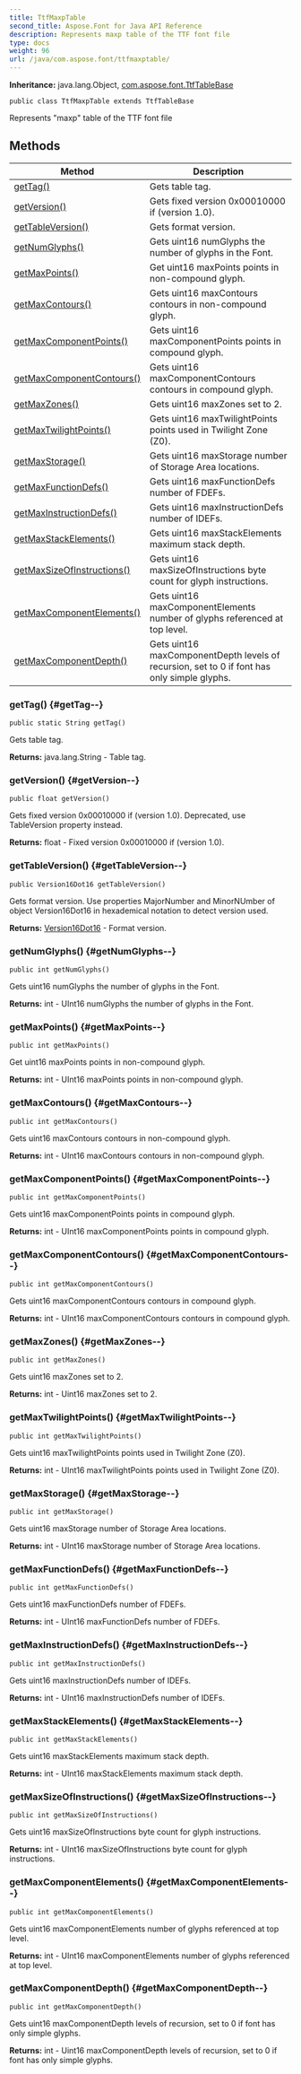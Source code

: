 ```yaml
---
title: TtfMaxpTable
second_title: Aspose.Font for Java API Reference
description: Represents maxp table of the TTF font file
type: docs
weight: 96
url: /java/com.aspose.font/ttfmaxptable/
---
```

**Inheritance:**
java.lang.Object, [com.aspose.font.TtfTableBase](../../com.aspose.font/ttftablebase)
```
public class TtfMaxpTable extends TtfTableBase
```

Represents "maxp" table of the TTF font file
## Methods

| Method | Description |
| --- | --- |
| [getTag()](#getTag--) | Gets table tag. |
| [getVersion()](#getVersion--) | Gets fixed version 0x00010000 if (version 1.0). |
| [getTableVersion()](#getTableVersion--) | Gets format version. |
| [getNumGlyphs()](#getNumGlyphs--) | Gets uint16 numGlyphs the number of glyphs in the Font. |
| [getMaxPoints()](#getMaxPoints--) | Get uint16 maxPoints points in non-compound glyph. |
| [getMaxContours()](#getMaxContours--) | Gets uint16 maxContours contours in non-compound glyph. |
| [getMaxComponentPoints()](#getMaxComponentPoints--) | Gets uint16 maxComponentPoints points in compound glyph. |
| [getMaxComponentContours()](#getMaxComponentContours--) | Gets uint16 maxComponentContours contours in compound glyph. |
| [getMaxZones()](#getMaxZones--) | Gets uint16 maxZones set to 2. |
| [getMaxTwilightPoints()](#getMaxTwilightPoints--) | Gets uint16 maxTwilightPoints points used in Twilight Zone (Z0). |
| [getMaxStorage()](#getMaxStorage--) | Gets uint16 maxStorage number of Storage Area locations. |
| [getMaxFunctionDefs()](#getMaxFunctionDefs--) | Gets uint16 maxFunctionDefs number of FDEFs. |
| [getMaxInstructionDefs()](#getMaxInstructionDefs--) | Gets uint16 maxInstructionDefs number of IDEFs. |
| [getMaxStackElements()](#getMaxStackElements--) | Gets uint16 maxStackElements maximum stack depth. |
| [getMaxSizeOfInstructions()](#getMaxSizeOfInstructions--) | Gets uint16 maxSizeOfInstructions byte count for glyph instructions. |
| [getMaxComponentElements()](#getMaxComponentElements--) | Gets uint16 maxComponentElements number of glyphs referenced at top level. |
| [getMaxComponentDepth()](#getMaxComponentDepth--) | Gets uint16 maxComponentDepth levels of recursion, set to 0 if font has only simple glyphs. |
### getTag() {#getTag--}
```
public static String getTag()
```


Gets table tag.

**Returns:**
java.lang.String - Table tag.
### getVersion() {#getVersion--}
```
public float getVersion()
```


Gets fixed version 0x00010000 if (version 1.0). Deprecated, use  TableVersion  property instead.

**Returns:**
float - Fixed version 0x00010000 if (version 1.0).
### getTableVersion() {#getTableVersion--}
```
public Version16Dot16 getTableVersion()
```


Gets format version. Use properties MajorNumber and MinorNUmber of object  Version16Dot16  in hexademical notation to detect version used.

**Returns:**
[Version16Dot16](../../com.aspose.font/version16dot16) - Format version.
### getNumGlyphs() {#getNumGlyphs--}
```
public int getNumGlyphs()
```


Gets uint16 numGlyphs the number of glyphs in the Font.

**Returns:**
int - UInt16 numGlyphs the number of glyphs in the Font.
### getMaxPoints() {#getMaxPoints--}
```
public int getMaxPoints()
```


Get uint16 maxPoints points in non-compound glyph.

**Returns:**
int - UInt16 maxPoints points in non-compound glyph.
### getMaxContours() {#getMaxContours--}
```
public int getMaxContours()
```


Gets uint16 maxContours contours in non-compound glyph.

**Returns:**
int - UInt16 maxContours contours in non-compound glyph.
### getMaxComponentPoints() {#getMaxComponentPoints--}
```
public int getMaxComponentPoints()
```


Gets uint16 maxComponentPoints points in compound glyph.

**Returns:**
int - UInt16 maxComponentPoints points in compound glyph.
### getMaxComponentContours() {#getMaxComponentContours--}
```
public int getMaxComponentContours()
```


Gets uint16 maxComponentContours contours in compound glyph.

**Returns:**
int - UInt16 maxComponentContours contours in compound glyph.
### getMaxZones() {#getMaxZones--}
```
public int getMaxZones()
```


Gets uint16 maxZones set to 2.

**Returns:**
int - Uint16 maxZones set to 2.
### getMaxTwilightPoints() {#getMaxTwilightPoints--}
```
public int getMaxTwilightPoints()
```


Gets uint16 maxTwilightPoints points used in Twilight Zone (Z0).

**Returns:**
int - UInt16 maxTwilightPoints points used in Twilight Zone (Z0).
### getMaxStorage() {#getMaxStorage--}
```
public int getMaxStorage()
```


Gets uint16 maxStorage number of Storage Area locations.

**Returns:**
int - UInt16 maxStorage number of Storage Area locations.
### getMaxFunctionDefs() {#getMaxFunctionDefs--}
```
public int getMaxFunctionDefs()
```


Gets uint16 maxFunctionDefs number of FDEFs.

**Returns:**
int - UInt16 maxFunctionDefs number of FDEFs.
### getMaxInstructionDefs() {#getMaxInstructionDefs--}
```
public int getMaxInstructionDefs()
```


Gets uint16 maxInstructionDefs number of IDEFs.

**Returns:**
int - UInt16 maxInstructionDefs number of IDEFs.
### getMaxStackElements() {#getMaxStackElements--}
```
public int getMaxStackElements()
```


Gets uint16 maxStackElements maximum stack depth.

**Returns:**
int - UInt16 maxStackElements maximum stack depth.
### getMaxSizeOfInstructions() {#getMaxSizeOfInstructions--}
```
public int getMaxSizeOfInstructions()
```


Gets uint16 maxSizeOfInstructions byte count for glyph instructions.

**Returns:**
int - UInt16 maxSizeOfInstructions byte count for glyph instructions.
### getMaxComponentElements() {#getMaxComponentElements--}
```
public int getMaxComponentElements()
```


Gets uint16 maxComponentElements number of glyphs referenced at top level.

**Returns:**
int - UInt16 maxComponentElements number of glyphs referenced at top level.
### getMaxComponentDepth() {#getMaxComponentDepth--}
```
public int getMaxComponentDepth()
```


Gets uint16 maxComponentDepth levels of recursion, set to 0 if font has only simple glyphs.

**Returns:**
int - Uint16 maxComponentDepth levels of recursion, set to 0 if font has only simple glyphs.
